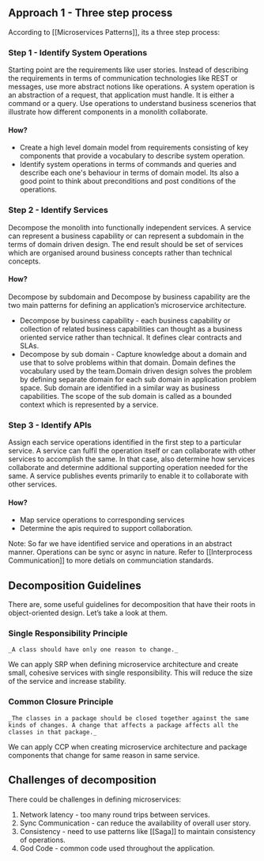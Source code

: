 ## Approach 1 - Three step process
According to [[Microservices Patterns]], its a three step process:
### Step 1 - Identify System Operations
Starting point are the requirements like user stories. Instead of describing the requirements in terms of communication technologies like REST or messages, use more abstract notions like operations. A system operation is an abstraction of a request, that application must handle. It is either a command or a query. Use operations to understand business scenerios that illustrate how different components in a monolith collaborate. 
#### How?
* Create a high level domain model from requirements consisting of key components that provide a vocabulary to describe system operation.
* Identify system operations in terms of commands and queries and describe each one's behaviour in terms of domain model.  Its also a good point to think about preconditions and post conditions of the operations.

### Step 2 - Identify Services
Decompose the monolith into functionally independent services. A service can represent a business capability or can represent a subdomain in the terms of domain driven design. The end result should be set of services which are organised around business concepts rather than technical concepts.
#### How?
Decompose by subdomain and Decompose by business capability are the two main patterns for defining an application’s microservice architecture.

* Decompose by business capability - each business capability or collection of related business capabilities can thought as a business oriented service rather than technical. It defines clear contracts and SLAs. 
* Decompose by sub domain - Capture knowledge about a domain and use that to solve problems within that domain. Domain defines the vocabulary used by the team.Domain driven design solves the problem by defining separate domain for each sub domain in application problem space. Sub domain are identified in a similar way as business capabilities.  The scope of the sub domain is called as a bounded context which is represented by a service. 

### Step 3 - Identify APIs
Assign each service operations identified in the first step to a particular service. A service can fulfil the operation itself or can collaborate with other services to accomplish the same. In that case, also determine how services collaborate and determine additional supporting operation needed for the same. A service publishes events primarily to enable it to collaborate with other services.
#### How?
* Map service operations to corresponding services
* Determine the apis required to support collaboration.

Note: So far we have identified service and operations in an abstract manner. Operations can be sync or async in nature. Refer to [[Interprocess Communication]] to more detials on communciation standards.

## Decomposition Guidelines
There are, some useful guidelines for decomposition that have their roots in object-oriented design. Let’s take a look at them.

### Single Responsibility Principle 

`_A class should have only one reason to change._`

We can apply SRP when defining microservice architecture and create small, cohesive services with single responsibility. This will reduce the size of the service and increase stability. 

### Common Closure Principle

`_The classes in a package should be closed together against the same kinds of changes. A change that affects a package affects all the classes in that package._`

We can apply CCP when creating microservice architecture and package components that change for same reason in same service. 

## Challenges of decomposition

There could be challenges in defining microservices:
1. Network latency - too many round trips between services.
2. Sync Communication - can reduce the availability of overall user story.
3. Consistency - need to use patterns like [[Saga]] to maintain consistency of operations.
4. God Code - common code used throughout the application.